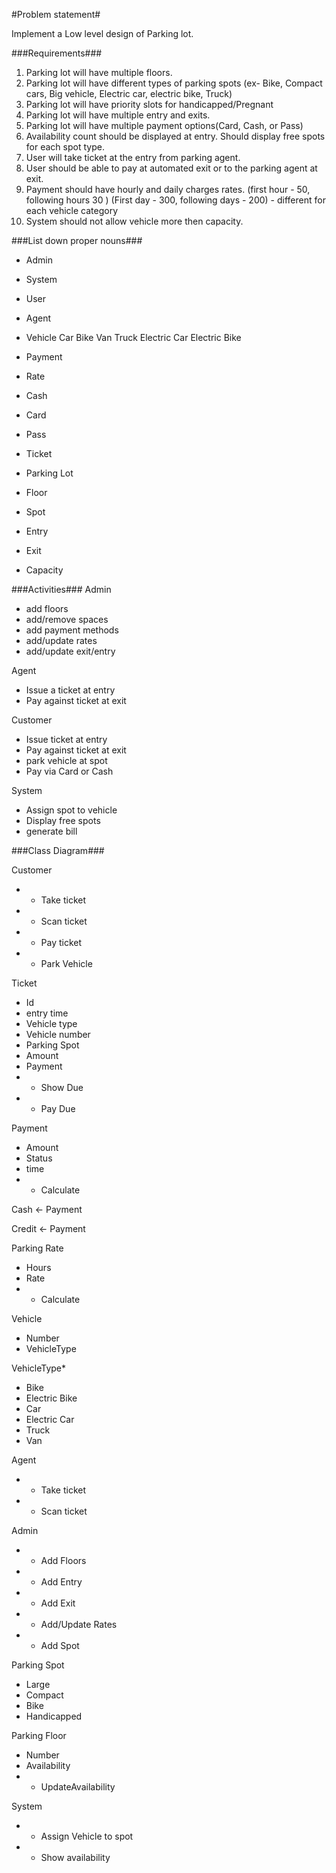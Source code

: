 #Problem statement#

Implement a Low level design of Parking lot.

###Requirements###
1. Parking lot will have multiple floors.
2. Parking lot will have different types of parking spots (ex- Bike, Compact cars, Big vehicle, Electric car, electric bike, Truck)
3. Parking lot will have priority slots for handicapped/Pregnant
4. Parking lot will have multiple entry and exits.
5. Parking lot will have multiple payment options(Card, Cash, or Pass) 
6. Availability count should be displayed at entry. Should display free spots for each spot type.
7. User will take ticket at the entry from parking agent.
8. User should be able to pay at automated exit or to the parking agent at exit.
9. Payment should have hourly and daily charges rates. (first hour - 50, following hours 30 ) (First day - 300, following days - 200) - different for each vehicle category  
10. System should not allow vehicle more then capacity.


###List down proper nouns###
- Admin
- System
- User
- Agent

- Vehicle 
    Car 
    Bike
    Van
    Truck
    Electric Car
    Electric Bike

- Payment
- Rate
- Cash
- Card
- Pass
- Ticket

- Parking Lot
- Floor
- Spot
- Entry
- Exit
- Capacity

###Activities###
Admin
- add floors
- add/remove spaces
- add payment methods
- add/update rates
- add/update exit/entry

Agent
- Issue a ticket at entry
- Pay against ticket at exit

Customer
- Issue ticket at entry
- Pay against ticket at exit
- park vehicle at spot
- Pay via Card or Cash

System
- Assign spot to vehicle
- Display free spots
- generate bill



###Class Diagram###



Customer              
- - Take ticket                              
- - Scan ticket
- - Pay ticket 
- - Park Vehicle  

Ticket
- Id
- entry time
- Vehicle type
- Vehicle number
- Parking Spot
- Amount
- Payment
- - Show Due
- - Pay Due

Payment
- Amount
- Status
- time
- - Calculate

Cash <- Payment

Credit <- Payment

Parking Rate
- Hours
- Rate
- - Calculate

Vehicle
- Number
- VehicleType

VehicleType*
- Bike
- Electric Bike
- Car
- Electric Car
- Truck
- Van


Agent 
- - Take ticket
- - Scan ticket

Admin
- - Add Floors
- - Add Entry
- - Add Exit
- - Add/Update Rates
- - Add Spot

Parking Spot
- Large
- Compact
- Bike
- Handicapped


Parking Floor
- Number
- Availability
- - UpdateAvailability



System

- - Assign Vehicle to spot
- - Show availability
